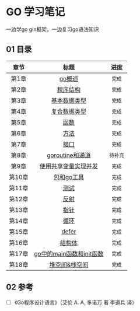 # GO 学习笔记

一边学go gin框架，一边复习go语法知识


## 01  目录
|章节|标题|进度
|:-:|:-:|:-:|
|   第1章  | [go概述](https://github.com/Syncma/Learning-note/blob/master/GO%20%E5%AD%A6%E4%B9%A0%E7%AC%94%E8%AE%B0/Go%20%E8%AF%AD%E8%A8%80%E5%AD%A6%E4%B9%A0%E7%AC%94%E8%AE%B0%20-%E7%AC%AC1%E7%AB%A0.md)|`完成`
|   第2章  | [程序结构](https://github.com/Syncma/Learning-note/blob/master/GO%20%E5%AD%A6%E4%B9%A0%E7%AC%94%E8%AE%B0/Go%20%E8%AF%AD%E8%A8%80%E5%AD%A6%E4%B9%A0%E7%AC%94%E8%AE%B0%20-%E7%AC%AC2%E7%AB%A0.md)|`完成`
|   第3章  | [基本数据类型](https://github.com/Syncma/Learning-note/blob/master/GO%20%E5%AD%A6%E4%B9%A0%E7%AC%94%E8%AE%B0/Go%20%E8%AF%AD%E8%A8%80%E5%AD%A6%E4%B9%A0%E7%AC%94%E8%AE%B0%20-%E7%AC%AC3%E7%AB%A0.md)|`完成`
|   第4章  |[复合数据类型](https://github.com/Syncma/Learning-note/blob/master/GO%20%E5%AD%A6%E4%B9%A0%E7%AC%94%E8%AE%B0/Go%20%E8%AF%AD%E8%A8%80%E5%AD%A6%E4%B9%A0%E7%AC%94%E8%AE%B0%20-%E7%AC%AC4%E7%AB%A0.md)|`完成`
|   第5章  |[函数](https://github.com/Syncma/Learning-note/blob/master/GO%20%E5%AD%A6%E4%B9%A0%E7%AC%94%E8%AE%B0/Go%20%E8%AF%AD%E8%A8%80%E5%AD%A6%E4%B9%A0%E7%AC%94%E8%AE%B0%20-%E7%AC%AC5%E7%AB%A0.md) |`完成`
|   第6章  |[方法](https://github.com/Syncma/Learning-note/blob/master/GO%20%E5%AD%A6%E4%B9%A0%E7%AC%94%E8%AE%B0/Go%20%E8%AF%AD%E8%A8%80%E5%AD%A6%E4%B9%A0%E7%AC%94%E8%AE%B0%20-%E7%AC%AC6%E7%AB%A0.md)|`完成`
|   第7章  |[接口](https://github.com/Syncma/Learning-note/blob/master/GO%20%E5%AD%A6%E4%B9%A0%E7%AC%94%E8%AE%B0/Go%20%E8%AF%AD%E8%A8%80%E5%AD%A6%E4%B9%A0%E7%AC%94%E8%AE%B0%20-%E7%AC%AC7%E7%AB%A0.md)|`完成`
|   第8章  |[goroutine和通道](https://github.com/Syncma/Learning-note/blob/master/GO%20%E5%AD%A6%E4%B9%A0%E7%AC%94%E8%AE%B0/Go%20%E8%AF%AD%E8%A8%80%E5%AD%A6%E4%B9%A0%E7%AC%94%E8%AE%B0%20-%E7%AC%AC8%E7%AB%A0.md)|`待补充`
|   第9章  |[使用共享变量实现并发](https://github.com/Syncma/Learning-note/blob/master/GO%20%E5%AD%A6%E4%B9%A0%E7%AC%94%E8%AE%B0/Go%20%E8%AF%AD%E8%A8%80%E5%AD%A6%E4%B9%A0%E7%AC%94%E8%AE%B0%20-%E7%AC%AC9%E7%AB%A0.md)|`完成`
|   第10章  |[包和go工具](https://github.com/Syncma/Learning-note/blob/master/GO%20%E5%AD%A6%E4%B9%A0%E7%AC%94%E8%AE%B0/Go%20%E8%AF%AD%E8%A8%80%E5%AD%A6%E4%B9%A0%E7%AC%94%E8%AE%B0%20-%E7%AC%AC10%E7%AB%A0.md)|`完成`
|   第11章  |[测试](https://github.com/Syncma/Learning-note/blob/master/GO%20%E5%AD%A6%E4%B9%A0%E7%AC%94%E8%AE%B0/Go%20%E8%AF%AD%E8%A8%80%E5%AD%A6%E4%B9%A0%E7%AC%94%E8%AE%B0%20-%E7%AC%AC11%E7%AB%A0.md)|`完成`
|   第12章  |[反射](https://github.com/Syncma/Learning-note/blob/master/GO%20%E5%AD%A6%E4%B9%A0%E7%AC%94%E8%AE%B0/Go%20%E8%AF%AD%E8%A8%80%E5%AD%A6%E4%B9%A0%E7%AC%94%E8%AE%B0%20-%E7%AC%AC12%E7%AB%A0.md)|`完成`
|   第13章  |[指针](https://github.com/Syncma/Learning-note/blob/master/GO%20%E5%AD%A6%E4%B9%A0%E7%AC%94%E8%AE%B0/Go%20%E8%AF%AD%E8%A8%80%E5%AD%A6%E4%B9%A0%E7%AC%94%E8%AE%B0%20-%E7%AC%AC13%E7%AB%A0.md)|`完成`
|   第14章  |[循环](https://github.com/Syncma/Learning-note/blob/master/GO%20%E5%AD%A6%E4%B9%A0%E7%AC%94%E8%AE%B0/Go%20%E8%AF%AD%E8%A8%80%E5%AD%A6%E4%B9%A0%E7%AC%94%E8%AE%B0%20-%E7%AC%AC14%E7%AB%A0.md)|`完成`
|   第15章  |[defer](https://github.com/Syncma/Learning-note/blob/master/GO%20%E5%AD%A6%E4%B9%A0%E7%AC%94%E8%AE%B0/Go%20%E8%AF%AD%E8%A8%80%E5%AD%A6%E4%B9%A0%E7%AC%94%E8%AE%B0%20-%E7%AC%AC15%E7%AB%A0.md)|`完成`
|   第16章  |[结构体](https://github.com/Syncma/Learning-note/blob/master/GO%20%E5%AD%A6%E4%B9%A0%E7%AC%94%E8%AE%B0/Go%20%E8%AF%AD%E8%A8%80%E5%AD%A6%E4%B9%A0%E7%AC%94%E8%AE%B0%20-%E7%AC%AC16%E7%AB%A0.md)|`完成`
|   第17章  |[go中的main函数和init函数](https://github.com/Syncma/Learning-note/blob/master/GO%20%E5%AD%A6%E4%B9%A0%E7%AC%94%E8%AE%B0/Go%20%E8%AF%AD%E8%A8%80%E5%AD%A6%E4%B9%A0%E7%AC%94%E8%AE%B0%20-%E7%AC%AC17%E7%AB%A0.md)|`完成`
|   第18章  |[堆空间&栈空间](https://github.com/Syncma/Learning-note/blob/master/GO%20%E5%AD%A6%E4%B9%A0%E7%AC%94%E8%AE%B0/Go%20%E8%AF%AD%E8%A8%80%E5%AD%A6%E4%B9%A0%E7%AC%94%E8%AE%B0%20-%E7%AC%AC18%E7%AB%A0.md)|`完成`


## 02 <i class="icon-desktop"></i> 参考

- [ ] 《Go程序设计语言》（艾伦 A. A. 多诺万 著 李道兵 译）
